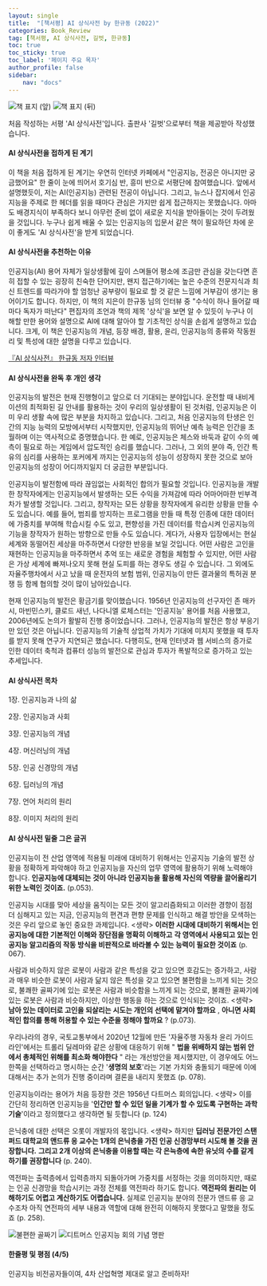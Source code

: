 ```yaml
---
layout: single
title:  "[책서평] AI 상식사전 by 한규동 (2022)"
categories: Book_Review
tag: [책서평, AI 상식사전, 길벗, 한규동]
toc: true
toc_sticky: true
toc_label: '페이지 주요 목자'
author_profile: false
sidebar:
    nav: "docs"
---
```


![책 표지 (앞)](https://user-images.githubusercontent.com/104074491/177994278-0e40d85f-0320-4850-9c0d-20b84916a4fc.jpg)
![책 표지 (뒤)](https://user-images.githubusercontent.com/104074491/177994390-2f056684-d4eb-4605-8264-ffcb6ca61ac4.jpg)




처음 작성하는 서평 'AI 상식사전'입니다. 출판사 '길벗'으로부터 책을 제공받아 작성했습니다.





#### AI 상식사전을 접하게 된 계기

이 책을 처음 접하게 된 계기는 우연히 인터넷 카페에서 "인공지능, 전공은 아니지만 궁금했어요" 한 줄이 눈에 띄어서 호기심 반, 흥미 반으로 서평단에 참여했습니다. 앞에서 설명했듯이, 저는 AI(인공지능) 관련된 전공이 아닙니다. 그리고, 뉴스나 잡지에서 인공지능을 주제로 한 헤더를 읽을 때마다 관심은 가지만 쉽게 접근하지는 못했습니다. 아마도 배경지식이 부족하다 보니 아무런 준비 없이 새로운 지식을 받아들이는 것이 두려웠을 것입니다. 누구나 쉽게 배울 수 있는 인공지능의 입문서 같은 책이 필요하던 차에 운이 좋게도 'AI 상식사전'을 받게 되었습니다.





#### AI 상식사전을 추천하는 이유

인공지능(AI) 용어 자체가 일상생활에 깊이 스며들어 평소에 조금만 관심을 갖는다면 흔히 접할 수 있는 굉장히 친숙한 단어지만, 왠지 접근하기에는 높은 수준의 전문지식과 최신 트렌드를 따라가야 할 엄청난 공부량이 필요로 할 것 같은 느낌에 거부감이 생기는 용어이기도 합니다. 하지만, 이 책의 지은이 한규동 님의 인터뷰 중 "수식이 하나 들어갈 때마다 독자가 떠난다" 편집자의 조언과 책의 제목 '상식'을 보면 알 수 있듯이 누구나 이해할 만한 용어와 설명으로 AI에 대해 알아야 할 기초적인 상식을 손쉽게 설명하고 있습니다. 크게, 이 책은 인공지능의 개념, 등장 배경, 활용, 윤리, 인공지능의 종류와 작동원리 및 특성에 대한 설명을 다루고 있습니다.



[『AI 상식사전』 한규동 저자 인터뷰](http://ch.yes24.com/Article/View/51020)





#### AI 상식사전을 완독 후 개인 생각

인공지능의 발전은 현재 진행형이고 앞으로 더 기대되는 분야입니다. 운전할 때 내비게이션의 최적화된 길 안내를 활용하는 것이 우리의 일상생활이 된 것처럼, 인공지능은 이미 우리 생활 속에 많은 부분을 차지하고 있습니다. 그리고, 처음 인공지능의 탄생은 인간의 지능 능력의 모방에서부터 시작했지만, 인공지능의 뛰어난 예측 능력은 인간을 초월하며 이는 역사적으로 증명했습니다. 한 예로, 인공지능은 체스와 바둑과 같이 수의 예측이 필요로 하는 게임에서 압도적인 승리를 했습니다. 그러나, 그 외의 분야 즉, 인간 특유의 심리를 사용하는 포커에게 까지는 인공지능의 성능이 성장하지 못한 것으로 보아 인공지능의 성장이 어디까지일지 더 궁금한 부분입니다.

인공지능이 발전함에 따라 끊임없는 사회적인 합의가 필요할 것입니다. 인공지능을 개발한 창작자에게는 인공지능에서 발생하는 모든 수익을 가져감에 따라 어마어마한 빈부격차가 발생할 것입니다. 그리고, 창작자는 모든 상황을 창작자에게 유리한 상황을 만들 수도 있습니다. 예를 들어, 범죄를 방지하는 프로그램을 만들 때 특정 인종에 대한 데이터에 가중치를 부여해 학습시킬 수도 있고, 편향성을 가진 데이터를 학습시켜 인공지능의 기능을 창작자가 원하는 방향으로 만들 수도 있습니다. 게다가, 사용자 입장에서는 현실 세계와 동떨어진 세상을 마주하면서 다양한 반응을 보일 것입니다. 어떤 사람은 고인을 재현하는 인공지능을 마주하면서 추억 또는 새로운 경험을 체험할 수 있지만, 어떤 사람은 가상 세계에 빠져나오지 못해 현실 도피를 하는 경우도 생길 수 있습니다. 그 외에도 자율주행차에서 사고 났을 때 운전자의 보험 범위, 인공지능이 만든 결과물의 특허권 분쟁 등 함께 협의할 것이 많이 남아있습니다. 

현재 인공지능의 발전은 황금기를 맞이했습니다. 1956년 인공지능의 선구자인 존 매카시, 마빈민스키, 클로드 새넌, 나다니엘 로체스터는 '인공지능' 용어를 처음 사용했고, 2006년에도 논의가 활발히 진행 중이었습니다. 그러나, 인공지능의 발전은 항상 부응기만 있던 것은 아닙니다. 인공지능의 기술적 상업적 가치가 기대에 미치지 못했을 때 투자를 받지 못해 연구가 지연되곤 했습니다. 다행히도, 현재 인터넷과 웹 서비스의 증가로 인한 데이터 축척과 컴퓨터 성능의 발전으로 관심과 투자가 폭발적으로 증가하고 있는 추세입니다.





#### AI 상식사전 목차

1장. 인공지능과 나의 삶

2장. 인공지능과 사회

3장. 인공지능의 개념

4장. 머신러닝의 개념

5장. 인공 신경망의 개념

6장. 딥러닝의 개념

7장. 언어 처리의 원리

8장. 이미지 처리의 원리





#### AI 상식사전 밑줄 그은 글귀

인공지능이 전 산업 영역에 적용될 미래에 대비하기 위해서는 인공지능 기술의 발전 상황을 정확하게 파악해야 하고 인공지능을 자신의 업무 영역에 활용하기 위해 노력해야 합니다. **인공지능에 대체되는 것이 아니라 인공지능을 활용해 자신의 역량을 끌어올리기 위한 노력인 것이죠.** (p.053).


인공지능 시대를 맞아 세상을 움직이는 모든 것이 알고리즘화되고 이러한 경향이 점점 더 심해지고 있는 지금, 인공지능의 편견과 편향 문제를 인식하고 해결 방안을 모색하는 것은 우리 앞으로 놓인 중요한 과제입니다. <생략> **이러한 시대에 대비하기 위해서는 인공지능에 대한 기본적인 이해와 장단점을 명확히 이해하고** **각 영역에서 사용되고 있는 인공지능 알고리즘의 작동 방식을 비판적으로 바라볼 수 있는 능력이 필요한 것이죠** (p. 067).


사람과 비슷하지 않은 로봇이 사람과 같은 특성을 갖고 있으면 호감도는 증가하고, 사람과 매우 비슷한 로봇이 사람과 닮지 않은 특성을 갖고 있으면 불편함을 느끼게 되는 것으로, 불쾌한 골짜기에 있는 로봇은 사람과 비슷함을 느끼게 되는 것으로, 불쾌한 골짜기에 있는 로봇은 사람과 비슷하지만, 이상한 행동을 하는 것으로 인식되는 것이죠. <생략> **남아 있는 데이터로 고인을 되살리는 시도는 개인의 선택에 맡겨야 할까요** , **아니면 사회적인 합의를 통해 허용할 수 있는 수준을 정해야 할까요** ? (p.073).


우리나라의 경우, 국토교통부에서 2020년 12월에 만든 '자율주행 자동차 윤리 가이드라인'에서는 트롤리 딜레마와 같은 상황에 대응하기 위해 " **법을 위배하지 않는 범위 안에서 총체적인 위해를 최소화 해야한다** " 라는 개선방안을 제시했지만, 이 경우에도 어느 한쪽을 선택하라고 명시하는 순간 '**생명의 보호**'라는 기본 가치와 충돌되기 때문에 이에 대해서는 추가 논의가 진행 중이라며 결론을 내리지 못했죠 (p. 078).


인공지능이라는 용어가 처음 등장한 것은 1956년 다트머스 회의입니다. <생략> 이를 간단히 정리하면 인공지능을 '**인간만 할 수 있던 일을 기계가 할 수 있도록 구현하는 과학 기술**'이라고 정의했다고 생각하면 될 듯합니다 (p. 124)


은닉충에 대한 선택은 오롯이 개발자의 몫입니다. <생략> 하지만 **딥러닝 전문가인 스탠퍼드 대학교의 앤드류 응 교수는 1개의 은닉층을 가진 인공 신경망부터 시도해 볼 것을 권장합니다.** **그리고 2개 이상의 은닉충을 이용할 때는 각 은늑층에 속한 유닛의 수를 같게 하기를 권장합니다** (p. 240).


역전파는 출력층에서 입력층까지 되돌아가며 가중치를 서정하는 것을 의미하지만, 때로는 인공 신경망을 학습시키는 과정 전체를 역전파라 하기도 합니다. **역전파의 원리는 이해하기도 어렵고 계산하기도 어렵습니다.** 실제로 인공지능 분야의 전문가 앤드류 응 교수조차 아직 연전파의 세부 내용과 역할에 대해 완전히 이해하지 못했다고 말했을 정도죠 (p. 258).


![불편한 골짜기](https://user-images.githubusercontent.com/104074491/177994748-61984fbf-4686-4372-9962-772f35f421c2.jpg)
![디트머스 인공지능 회의 기념 명판](https://user-images.githubusercontent.com/104074491/177994761-f34fd533-124d-4dff-a052-52cb2b3edaca.jpg)





#### 한줄평 및 평점 (4/5)

인공지능 비전공자들이여, 4차 산업혁명 제대로 알고 준비하자!

